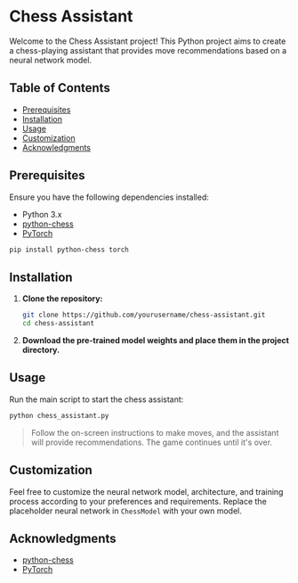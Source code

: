 # Chess Assistant
 
Welcome to the Chess Assistant project! This Python project aims to create a chess-playing assistant that provides move recommendations based on a neural network model.

## Table of Contents
- [Prerequisites](#prerequisites)
- [Installation](#installation)
- [Usage](#usage)
- [Customization](#customization)
- [Acknowledgments](#acknowledgments)

## Prerequisites
Ensure you have the following dependencies installed:
- Python 3.x
- [python-chess](https://python-chess.readthedocs.io/en/latest/)
- [PyTorch](https://pytorch.org/)

```bash
pip install python-chess torch
````
## Installation

1. **Clone the repository:**

    ```bash
    git clone https://github.com/yourusername/chess-assistant.git
    cd chess-assistant
    ```

2. **Download the pre-trained model weights and place them in the project directory.**
## Usage

Run the main script to start the chess assistant:

```bash
python chess_assistant.py
````
> Follow the on-screen instructions to make moves, and the assistant will provide recommendations. The game continues until it's over.

## Customization

Feel free to customize the neural network model, architecture, and training process according to your preferences and requirements. Replace the placeholder neural network in `ChessModel` with your own model.

## Acknowledgments

- [python-chess](https://python-chess.readthedocs.io/en/latest/)
- [PyTorch](https://pytorch.org/)
